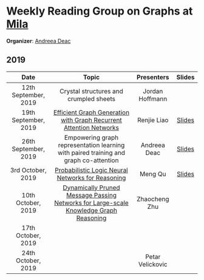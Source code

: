 # Weekly Reading Group on Graphs at [Mila](https://mila.quebec/en/)

**Organizer**: [Andreea Deac](mailto:andreeadeac22@gmail.com)

## 2019

|       Date       | Topic | Presenters | Slides |
|:----------------:|:----------------------------------------:|:----------:|:------:|
|12th September, 2019 | Crystal structures and crumpled sheets | Jordan Hoffmann |
|19th September, 2019 | [Efficient Graph Generation with Graph Recurrent Attention Networks](https://arxiv.org/abs/1910.00760) | Renjie Liao | [Slides](https://drive.google.com/open?id=1QymW1bJYwi-_qa1UAdZkiRFk8Iq8urZX)
|26th September, 2019 | Empowering graph representation learning with paired training and graph co-attention | Andreea Deac | [Slides](https://drive.google.com/open?id=1vkBWXxtprzWN0RasK-dbjhbdHpw5bVlE)
|3rd October, 2019 | [Probabilistic Logic Neural Networks for Reasoning](https://arxiv.org/abs/1906.08495) | Meng Qu | [Slides](https://drive.google.com/open?id=1sx9IaWdHFMo07TmcRiBJfCFuuCUjH-y_)
|10th October, 2019 | [Dynamically Pruned Message Passing Networks for Large-scale Knowledge Graph Reasoning](https://openreview.net/forum?id=rkeuAhVKvB) | Zhaocheng Zhu |
|17th October, 2019 | | |
|24th October, 2019 | | Petar Velickovic|

